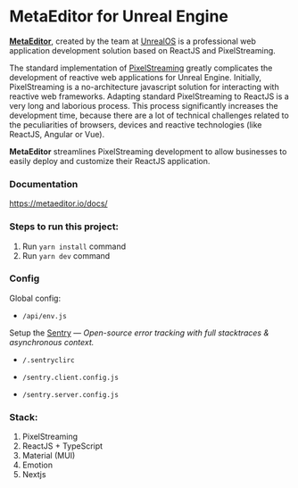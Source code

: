 # MetaEditor for Unreal Engine

[**MetaEditor**](http://metaeditor.io/), created by the team at [UnrealOS](https://unrealos.com/) is a professional web application development solution based on ReactJS and PixelStreaming.

The standard implementation of [PixelStreaming](https://docs.unrealengine.com/5.0/) greatly complicates the development of reactive web applications for Unreal Engine. Initially, PixelStreaming is a no-architecture javascript solution for interacting with reactive web frameworks. Adapting standard PixelStreaming to ReactJS is a very long and laborious process. This process significantly increases the development time, because there are a lot of technical challenges related to the peculiarities of browsers, devices and reactive technologies (like ReactJS, Angular or Vue).

**MetaEditor** streamlines PixelStreaming development to allow businesses to easily deploy and customize their ReactJS application.

### Documentation

https://metaeditor.io/docs/

### Steps to run this project:

1. Run `yarn install` command
2. Run `yarn dev` command

### Config

Global config:

* `/api/env.js`

Setup the [Sentry](https://sentry.io/) — *Open-source error tracking with full stacktraces & asynchronous context.*

- `/.sentryclirc`

- `/sentry.client.config.js`

- `/sentry.server.config.js`

### Stack:

1. PixelStreaming
2. ReactJS + TypeScript
3. Material (MUI)
4. Emotion
5. Nextjs
